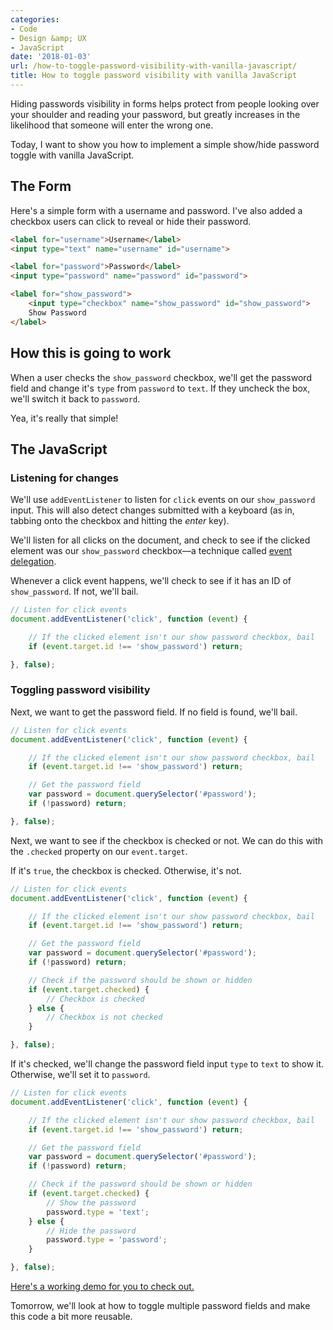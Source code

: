```yaml
---
categories:
- Code
- Design &amp; UX
- JavaScript
date: '2018-01-03'
url: /how-to-toggle-password-visibility-with-vanilla-javascript/
title: How to toggle password visibility with vanilla JavaScript
---
```


Hiding passwords visibility in forms helps protect from people looking over your shoulder and reading your password, but greatly increases in the likelihood that someone will enter the wrong one.

Today, I want to show you how to implement a simple show/hide password toggle with vanilla JavaScript.

## The Form

Here's a simple form with a username and password. I've also added a checkbox users can click to reveal or hide their password.

```html
<label for="username">Username</label>
<input type="text" name="username" id="username">

<label for="password">Password</label>
<input type="password" name="password" id="password">

<label for="show_password">
	<input type="checkbox" name="show_password" id="show_password">
	Show Password
</label>
```

## How this is going to work

When a user checks the `show_password` checkbox, we'll get the password field and change it's `type` from `password` to `text`. If they uncheck the box, we'll switch it back to `password`.

Yea, it's really that simple!

## The JavaScript

### Listening for changes

We'll use `addEventListener` to listen for `click` events on our `show_password` input. This will also detect changes submitted with a keyboard (as in, tabbing onto the checkbox and hitting the *enter* key).

We'll listen for all clicks on the document, and check to see if the clicked element was our `show_password` checkbox&mdash;a technique called [event delegation](/checking-event-target-selectors-with-event-bubbling-in-vanilla-javascript/).

Whenever a click event happens, we'll check to see if it has an ID of `show_password`. If not, we'll bail.

```js
// Listen for click events
document.addEventListener('click', function (event) {

	// If the clicked element isn't our show password checkbox, bail
	if (event.target.id !== 'show_password') return;

}, false);
```

### Toggling password visibility

Next, we want to get the password field. If no field is found, we'll bail.

```js
// Listen for click events
document.addEventListener('click', function (event) {

	// If the clicked element isn't our show password checkbox, bail
	if (event.target.id !== 'show_password') return;

	// Get the password field
	var password = document.querySelector('#password');
	if (!password) return;

}, false);
```

Next, we want to see if the checkbox is checked or not. We can do this with the `.checked` property on our `event.target`.

If it's `true`, the checkbox is checked. Otherwise, it's not.

```js
// Listen for click events
document.addEventListener('click', function (event) {

	// If the clicked element isn't our show password checkbox, bail
	if (event.target.id !== 'show_password') return;

	// Get the password field
	var password = document.querySelector('#password');
	if (!password) return;

	// Check if the password should be shown or hidden
	if (event.target.checked) {
		// Checkbox is checked
	} else {
		// Checkbox is not checked
	}

}, false);
```

If it's checked, we'll change the password field input `type` to `text` to show it. Otherwise, we'll set it to `password`.

```js
// Listen for click events
document.addEventListener('click', function (event) {

	// If the clicked element isn't our show password checkbox, bail
	if (event.target.id !== 'show_password') return;

	// Get the password field
	var password = document.querySelector('#password');
	if (!password) return;

	// Check if the password should be shown or hidden
	if (event.target.checked) {
		// Show the password
		password.type = 'text';
	} else {
		// Hide the password
		password.type = 'password';
	}

}, false);
```

[Here's a working demo for you to check out.](https://jsfiddle.net/cferdinandi/pgqL3tzj/2/)

Tomorrow, we'll look at how to toggle multiple password fields and make this code a bit more reusable.